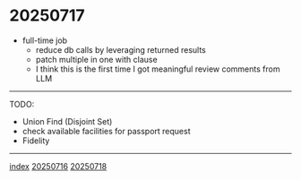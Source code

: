 <head><meta name="viewport" content="width=device-width, initial-scale=1.0, user-scalable=yes" /><meta charset="UTF-8"></head>

# 20250717

- full-time job
	- reduce db calls by leveraging returned results
	- patch multiple in one with clause
	- I think this is the first time I got meaningful review comments from LLM

---

TODO:

- Union Find (Disjoint Set)
- check available facilities for passport request
- Fidelity

---

[index](../../index.html)
[20250716](20250716.html)
[20250718](20250718.html)

